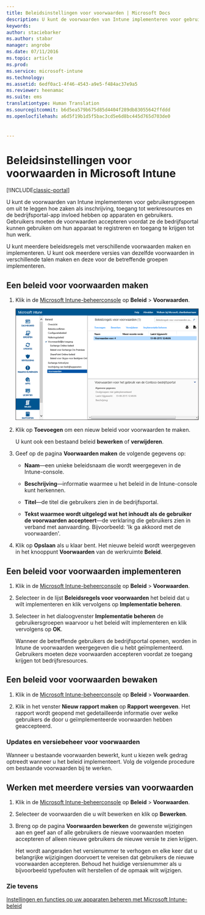 ```yaml
---
title: Beleidsinstellingen voor voorwaarden | Microsoft Docs
description: U kunt de voorwaarden van Intune implementeren voor gebruikersgroepen om uit te leggen hoe zaken als inschrijving, toegang tot werkresources en het gebruik van de bedrijfsportal-app invloed hebben op apparaten en gebruikers.
keywords: 
author: staciebarker
ms.author: stabar
manager: angrobe
ms.date: 07/11/2016
ms.topic: article
ms.prod: 
ms.service: microsoft-intune
ms.technology: 
ms.assetid: 6edf0ac1-4f46-4543-a9e5-f484ac37e9a5
ms.reviewer: heenamac
ms.suite: ems
translationtype: Human Translation
ms.sourcegitcommit: b6d5ea579b675d85d4404f289db83055642ffddd
ms.openlocfilehash: a6d5f19b1d5f5bac3cd5e6d8bc445d765d703de0


---
```


# <a name="terms-and-condition-policy-settings-in-microsoft-intune"></a>Beleidsinstellingen voor voorwaarden in Microsoft Intune

[!INCLUDE[classic-portal](../includes/classic-portal.md)]

U kunt de voorwaarden van Intune implementeren voor gebruikersgroepen om uit te leggen hoe zaken als inschrijving, toegang tot werkresources en de bedrijfsportal-app invloed hebben op apparaten en gebruikers. Gebruikers moeten de voorwaarden accepteren voordat ze de bedrijfsportal kunnen gebruiken om hun apparaat te registreren en toegang te krijgen tot hun werk.

U kunt meerdere beleidsregels met verschillende voorwaarden maken en implementeren. U kunt ook meerdere versies van dezelfde voorwaarden in verschillende talen maken en deze voor de betreffende groepen implementeren.

## <a name="create-a-terms-and-conditions-policy"></a>Een beleid voor voorwaarden maken

1.  Klik in de [Microsoft Intune-beheerconsole](http://manage.microsoft.com) op **Beleid** &gt; **Voorwaarden**.

    ![Schermafbeelding van beleidsinstellingen voor voorwaarden](./media/pol-sa-terms-conditions.png)

2.  Klik op **Toevoegen** om een nieuw beleid voor voorwaarden te maken.

    U kunt ook een bestaand beleid **bewerken** of **verwijderen**.

3.  Geef op de pagina **Voorwaarden maken** de volgende gegevens op:

    -   **Naam**&mdash;een unieke beleidsnaam die wordt weergegeven in de Intune-console.

    -   **Beschrijving**&mdash;informatie waarmee u het beleid in de Intune-console kunt herkennen.

    -   **Titel**&mdash;de titel die gebruikers zien in de bedrijfsportal.

    -   **Tekst waarmee wordt uitgelegd wat het inhoudt als de gebruiker de voorwaarden accepteert**&mdash;de verklaring die gebruikers zien in verband met aanvaarding. Bijvoorbeeld: 'Ik ga akkoord met de voorwaarden'.

4.  Klik op **Opslaan** als u klaar bent. Het nieuwe beleid wordt weergegeven in het knooppunt **Voorwaarden** van de werkruimte **Beleid**.

## <a name="deploy-a-terms-and-conditions-policy"></a>Een beleid voor voorwaarden implementeren

1.  Klik in de [Microsoft Intune-beheerconsole](http://manage.microsoft.com) op **Beleid** &gt; **Voorwaarden**.

2.  Selecteer in de lijst **Beleidsregels voor voorwaarden** het beleid dat u wilt implementeren en klik vervolgens op **Implementatie beheren**.

3.  Selecteer in het dialoogvenster **Implementatie beheren** de gebruikersgroepen waarvoor u het beleid wilt implementeren en klik vervolgens op **OK**.

    Wanneer de betreffende gebruikers de bedrijfsportal openen, worden in Intune de voorwaarden weergegeven die u hebt geïmplementeerd. Gebruikers moeten deze voorwaarden accepteren voordat ze toegang krijgen tot bedrijfsresources.

## <a name="monitor-a-terms-and-conditions-policy"></a>Een beleid voor voorwaarden bewaken

1.  Klik in de [Microsoft Intune-beheerconsole](http://manage.microsoft.com) op **Beleid** &gt; **Voorwaarden**.

2.  Klik in het venster **Nieuw rapport maken** op **Rapport weergeven**. Het rapport wordt geopend met gedetailleerde informatie over welke gebruikers de door u geïmplementeerde voorwaarden hebben geaccepteerd.

### <a name="updates-and-version-control-for-terms-and-conditions"></a>Updates en versiebeheer voor voorwaarden
Wanneer u bestaande voorwaarden bewerkt, kunt u kiezen welk gedrag optreedt wanneer u het beleid implementeert. Volg de volgende procedure om bestaande voorwaarden bij te werken.

## <a name="work-with-multiple-versions-of-terms-and-conditions"></a>Werken met meerdere versies van voorwaarden

1.  Klik in de [Microsoft Intune-beheerconsole](http://manage.microsoft.com) op **Beleid** &gt; **Voorwaarden**.

2.  Selecteer de voorwaarden die u wilt bewerken en klik op **Bewerken**.

3.  Breng op de pagina **Voorwaarden bewerken** de gewenste wijzigingen aan en geef aan of alle gebruikers de nieuwe voorwaarden moeten accepteren of alleen nieuwe gebruikers de nieuwe versie te zien krijgen.

    Het wordt aangeraden het versienummer te verhogen en elke keer dat u belangrijke wijzigingen doorvoert te vereisen dat gebruikers de nieuwe voorwaarden accepteren. Behoud het huidige versienummer als u bijvoorbeeld typefouten wilt herstellen of de opmaak wilt wijzigen.

### <a name="see-also"></a>Zie tevens
[Instellingen en functies op uw apparaten beheren met Microsoft Intune-beleid](manage-settings-and-features-on-your-devices-with-microsoft-intune-policies.md)



<!--HONumber=Dec16_HO2-->


